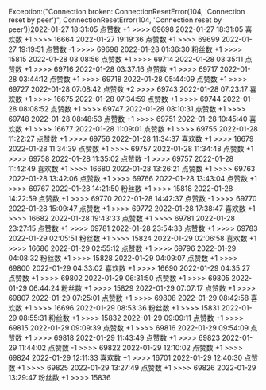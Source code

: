 Exception:("Connection broken: ConnectionResetError(104, 'Connection reset by peer')", ConnectionResetError(104, 'Connection reset by peer'))2022-01-27  18:31:05   点赞数 +1 >>>> 69698
2022-01-27  18:31:05   喜欢数 +1 >>>> 16664
2022-01-27  19:19:36   点赞数 +1 >>>> 69699
2022-01-27  19:19:51   点赞数 -1 >>>> 69698
2022-01-28  01:36:30   粉丝数 +1 >>>> 15815
2022-01-28  03:08:56   点赞数 +1 >>>> 69714
2022-01-28  03:35:11   点赞数 +1 >>>> 69716
2022-01-28  03:37:16   点赞数 +1 >>>> 69717
2022-01-28  03:44:12   点赞数 +1 >>>> 69718
2022-01-28  05:44:09   点赞数 +1 >>>> 69727
2022-01-28  07:08:42   点赞数 +2 >>>> 69743
2022-01-28  07:23:17   喜欢数 +1 >>>> 16675
2022-01-28  07:34:59   点赞数 +1 >>>> 69744
2022-01-28  08:08:52   点赞数 +1 >>>> 69747
2022-01-28  08:10:31   点赞数 +1 >>>> 69748
2022-01-28  08:48:53   点赞数 +1 >>>> 69751
2022-01-28  10:45:40   喜欢数 +1 >>>> 16677
2022-01-28  11:09:01   点赞数 +1 >>>> 69755
2022-01-28  11:22:27   点赞数 +1 >>>> 69756
2022-01-28  11:34:37   喜欢数 +1 >>>> 16679
2022-01-28  11:34:39   点赞数 +1 >>>> 69757
2022-01-28  11:34:48   点赞数 +1 >>>> 69758
2022-01-28  11:35:02   点赞数 -1 >>>> 69757
2022-01-28  11:42:49   喜欢数 +1 >>>> 16680
2022-01-28  13:26:21   点赞数 +1 >>>> 69763
2022-01-28  13:42:06   点赞数 +1 >>>> 69766
2022-01-28  13:43:04   点赞数 +1 >>>> 69767
2022-01-28  14:21:50   粉丝数 +1 >>>> 15818
2022-01-28  14:22:59   点赞数 +1 >>>> 69770
2022-01-28  14:42:37   点赞数 -1 >>>> 69770
2022-01-28  15:09:47   点赞数 +1 >>>> 69772
2022-01-28  17:38:47   喜欢数 +1 >>>> 16682
2022-01-28  19:43:33   点赞数 +1 >>>> 69781
2022-01-28  23:27:15   点赞数 +1 >>>> 69781
2022-01-28  23:54:33   点赞数 +1 >>>> 69783
2022-01-29  02:05:51   粉丝数 +1 >>>> 15824
2022-01-29  02:06:58   喜欢数 +1 >>>> 16686
2022-01-29  02:55:12   点赞数 +1 >>>> 69796
2022-01-29  04:08:32   粉丝数 +1 >>>> 15828
2022-01-29  04:09:07   点赞数 +1 >>>> 69800
2022-01-29  04:33:02   喜欢数 +1 >>>> 16690
2022-01-29  04:35:27   点赞数 +1 >>>> 69802
2022-01-29  06:31:50   点赞数 +1 >>>> 69805
2022-01-29  06:44:24   粉丝数 +1 >>>> 15829
2022-01-29  07:07:17   点赞数 +1 >>>> 69807
2022-01-29  07:25:01   点赞数 +1 >>>> 69808
2022-01-29  08:42:58   喜欢数 +1 >>>> 16696
2022-01-29  08:53:36   粉丝数 +1 >>>> 15831
2022-01-29  08:55:31   粉丝数 +1 >>>> 15832
2022-01-29  09:09:11   点赞数 +1 >>>> 69815
2022-01-29  09:09:39   点赞数 +1 >>>> 69816
2022-01-29  09:54:09   点赞数 +1 >>>> 69818
2022-01-29  11:43:49   点赞数 +1 >>>> 69823
2022-01-29  11:44:02   点赞数 -1 >>>> 69822
2022-01-29  12:10:02   点赞数 +1 >>>> 69824
2022-01-29  12:11:33   喜欢数 +1 >>>> 16701
2022-01-29  12:40:30   点赞数 +1 >>>> 69825
2022-01-29  13:27:49   点赞数 +1 >>>> 69826
2022-01-29  13:29:47   粉丝数 +1 >>>> 15836
